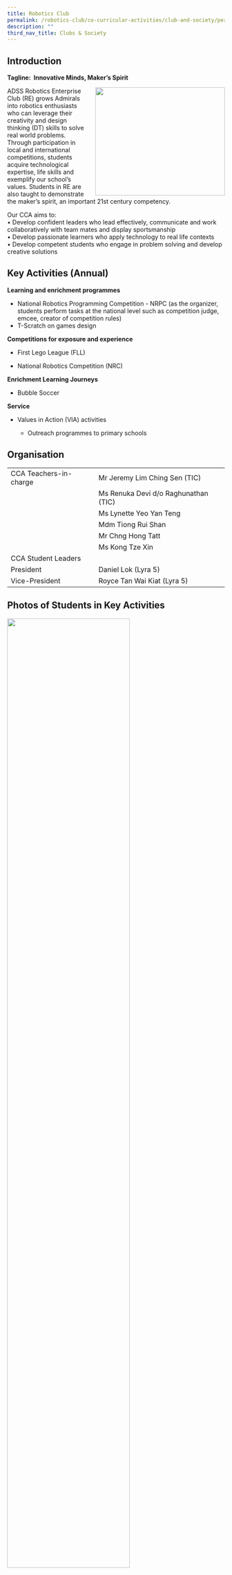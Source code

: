 ```yaml
---
title: Robotics Club
permalink: /robotics-club/co-curricular-activities/club-and-society/permalink/
description: ""
third_nav_title: Clubs & Society
---
```


Introduction
------------

**Tagline:  Innovative Minds, Maker’s Spirit**

<img src="/images/rb1.jpg" style="width:300px;height:250px;margin-left:15px;" align = "right">

ADSS Robotics Enterprise Club (RE) grows Admirals into robotics enthusiasts who can leverage their creativity and design thinking (DT) skills to solve real world problems. Through participation in local and international competitions, students acquire technological expertise, life skills and exemplify our school’s values. Students in RE are also taught to demonstrate the maker’s spirit, an important 21st century competency.  

Our CCA aims to:  
• Develop confident leaders who lead effectively, communicate and work collaboratively with team mates and display sportsmanship  
• Develop passionate learners who apply technology to real life contexts  
• Develop competent students who engage in problem solving and develop creative solutions

Key Activities (Annual)
-----------------------

**Learning and enrichment programmes**  

*   National Robotics Programming Competition - NRPC (as the organizer, students perform tasks at the national level such as competition judge, emcee, creator of competition rules)
*   T-Scratch on games design

**Competitions for exposure and experience**

*   First Lego League (FLL)  
    
*   National Robotics Competition (NRC)  
    

**Enrichment Learning Journeys**  

*   Bubble Soccer

**Service**  

*   Values in Action (VIA) activities

	*   Outreach programmes to primary schools

Organisation
------------

|  |  |
|---|---|
| CCA Teachers-in-charge | Mr Jeremy Lim Ching Sen (TIC) |
|   | Ms Renuka Devi d/o Raghunathan (TIC) |
|   | Ms Lynette Yeo Yan Teng |
|   | Mdm Tiong Rui Shan |
|   |  Mr Chng Hong Tatt |
|   |  Ms Kong Tze Xin |
| CCA Student Leaders |  |
|  President |  Daniel Lok (Lyra 5) |
|  Vice-President |  Royce Tan Wai Kiat (Lyra 5) |

Photos of Students in Key Activities
------------------------------------

<img src="/images/rb2.jpg"
		 style="width:75%">

<p style="text-align: center;">First Lego League (FLL) 2018 Overall Champions:<br>Admirals emerged victorious in FLL Singapore and represented the nation on the world stage in Houston, USA.</p>

<img src="/images/rb3.jpg"
		 style="width:75%">

<p style="text-align: center;">World Robotics Olympiad (WRO) 2018:<br>Poh Hian (Sec 4), Kai Zhe (Sec 2) and Jarrett (Sec 2) in action in Chiang Mai, Thailand. They emerged overall champions in the National Robotics Competition 2018 and were given the opportunity to represent Singapore at the WRO.</p>

<img src="/images/rb4.jpg"
		 style="width:75%">

<p style="text-align: center;">First Lego League 2019:<br>Yi Xian (Sec 3), Sheng Hui (Sec 3), Lex Lee (Sec 4) and Hyeong Hu (Sec 3) won the 2nd Runner Up in the Overall Championship Category of the First Lego League 2019.</p>

<img src="/images/rb5.jpg"
		 style="width:75%">

<p style="text-align: center;">First Lego League 2019:<br>Isaac (Sec 4), Yi Da (Sec 3), Bryan (Sec 2), Joel (Sec 3) and Dawson (Sec 4) achieved 2nd Runner Up in the Mechanical Design Category of the First Lego League 2019.</p>

<img src="/images/rb6.jpg"
		 style="width:75%">

<p style="text-align: center;">First Lego League 2019:<br>Poh Hian (Sec 4), Daniel (Sec 2) and Qi Rui (Sec 2) achieved 2nd Runner Up in the Robot Performance Category of the First Lego League 2019.</p>

<img src="/images/rb7.jpg"
		 style="width:75%">

<p style="text-align: center;">Student Leadership in Action - Chairperson of RE, Samuel (Sec 4) setting expectations for club members.<br>Student leaders of the club are given many opportunities to hone their leadership skills.</p>

<img src="/images/rb8.jpg"
		 style="width:75%">

<p style="text-align: center;">Student Leadership in Action – Assistant Master Programmer (Upper Sec), Poh Hian (Sec 4) explaining about programming to members, an example of how Admirals can build their confidence in oral communication skills.</p>

<img src="/images/rb9.jpg"
		 style="width:75%">

<p style="text-align: center;">CCA Recruitment 2019:<br>Samuel (Sec 4) showcasing his self-created autonomous robot dog. Admirals in RE are encouraged to bring their creative ideas to life.</p>

<img src="/images/rb10.jpg"
		 style="width:75%">

<p style="text-align: center;">CCA Recruitment 2019:<br>Nicklaus (Sec 4) interacting with parents of prospective students who are interested to join the club..</p>

<img src="/images/rb11.jpg"
		 style="width:75%">

<p style="text-align: center;">CCA Experience 2019:<br>Dawson (Sec 4) and Isaac (Sec 4) sharing about interesting activities of the club with Secondary 1 students.</p>

<img src="/images/rb12.jpg"
		 style="width:75%">

<p style="text-align: center;">Primary School Outreach:<br>Engagement with Innova Primary School. The club regularly collaborates with primary schools to enhance the robotics experience of primary school pupils.</p>

<img src="/images/rb13.jpg"
		 style="width:75%">

<p style="text-align: center;">Primary School Outreach:<br>Cheng Yuan (Sec 3) and Kai Xiang (Sec 2) hone their communication skills as they introduce primary school students to robotics during their visit.</p>